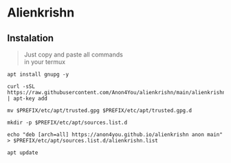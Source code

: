# Alienkrishn

## Instalation

> Just copy and paste all commands<br>in your termux

```
apt install gnupg -y
```
```
curl -sSL https://raw.githubusercontent.com/Anon4You/alienkrishn/main/alienkrishn.key | apt-key add 
```
```
mv $PREFIX/etc/apt/trusted.gpg $PREFIX/etc/apt/trusted.gpg.d
```
```
mkdir -p $PREFIX/etc/apt/sources.list.d
```

```
echo "deb [arch=all] https://anon4you.github.io/alienkrishn anon main" > $PREFIX/etc/apt/sources.list.d/alienkrishn.list
```
```
apt update
```

